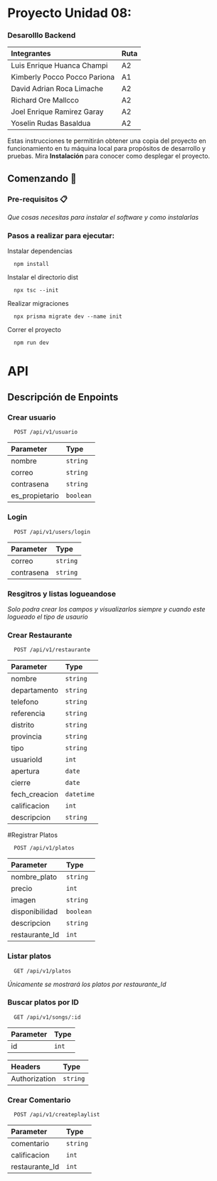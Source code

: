 
# Proyecto Unidad 08: 
### Desarolllo Backend

| Integrantes | Ruta     |  
| :-------- | :------- | 
| Luis Enrique Huanca Champi | A2 |
| Kimberly Pocco Pocco Pariona | A1 | 
| David Adrian Roca Limache | A2 | 
| Richard Ore Mallcco | A2 | 
| Joel Enrique Ramirez Garay | A2 | 
| Yoselin  Rudas Basaldua | A2 | 

Estas instrucciones te permitirán obtener una copia del proyecto en funcionamiento en tu máquina local para propósitos de desarrollo y pruebas.
Mira **Instalación** para conocer como desplegar el proyecto.

## Comenzando 🚀

### Pre-requisitos 📋

_Que cosas necesitas para instalar el software y como instalarlas_

### Pasos a realizar para ejecutar:

Instalar dependencias

```
  npm install
```
Instalar el directorio dist
```
  npx tsc --init
```

Realizar migraciones

```
  npx prisma migrate dev --name init
```

Correr el proyecto

```
  npm run dev
```

# API

## Descripción de Enpoints

### Crear usuario

```
  POST /api/v1/usuario
```

| Parameter | Type     |  
| :-------- | :------- | 
| nombre | `string` |
| correo | `string` | 
| contrasena | `string` | 
| es_propietario | `boolean` | 

### Login

```
  POST /api/v1/users/login
```

| Parameter | Type     |           
| :-------- | :------- | 
| correo | `string` | 
| contrasena | `string` | 

### Resgitros y listas logueandose
_Solo podra crear los campos y visualizarlos siempre y cuando este logueado el tipo de usaurio_

### Crear Restaurante

```
  POST /api/v1/restaurante
```

| Parameter | Type     |           
| :-------- | :------- | 
| nombre | `string` | 
| departamento | `string` | 
| telefono | `string` | 
| referencia | `string` | 
| distrito | `string` | 
| provincia | `string` |
| tipo | `string` | 
| usuarioId | `int` | 
| apertura | `date` | 
| cierre | `date` | 
| fech_creacion | `datetime` | 
| calificacion | `int` | 
| descripcion | `string` | 

#Registrar Platos

```
  POST /api/v1/platos
```
| Parameter | Type     |           
| :-------- | :------- | 
| nombre_plato | `string` | 
| precio | `int` | 
| imagen | `string` | 
| disponibilidad | `boolean` | 
| descripcion | `string` | 
| restaurante_Id | `int` | 


### Listar platos 

```
  GET /api/v1/platos
```
_Únicamente se mostrará los platos por restaurante_Id_

### Buscar platos por ID 
```
  GET /api/v1/songs/:id
```

| Parameter | Type     |           
| :-------- | :------- | 
| id | `int` |

 Headers | Type     |           
| :-------- | :------- | 
| Authorization | `string`|


### Crear Comentario 

```
  POST /api/v1/createplaylist
```

| Parameter | Type     |           
| :-------- | :------- | 
| comentario | `string` | 
| calificacion | `int` | 
| restaurante_Id | `int` | 

